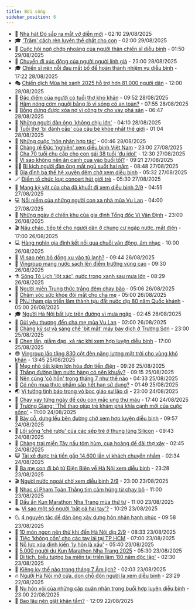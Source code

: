 ```yaml
---
title: Đời sống
sidebar_position: 6
---
```


<!-- vnexpress-doi-song:START -->
- 🚀 [Nhà hát Đó sắp ra mắt vở diễn mới](https://vnexpress.net/nha-hat-do-sap-ra-mat-vo-dien-moi-4932912.html) - 02:10 29/08/2025
- 🎓 [&#39;Trăm&#39; cách rèn luyện thể chất cho con](https://vnexpress.net/tram-cach-ren-luyen-the-chat-cho-con-4932897.html) - 02:00 29/08/2025
- 🚦 [Cuộc hội ngộ chớp nhoáng của người thân chiến sĩ diễu binh](https://vnexpress.net/cuoc-hoi-ngo-chop-nhoang-cua-nguoi-than-chien-si-dieu-binh-4932780.html) - 01:50 29/08/2025
- 🦣 [Chuyến đi xúc động của người người lính già](https://vnexpress.net/chuyen-di-xuc-dong-cua-nguoi-nguoi-linh-gia-4932813.html) - 23:00 28/08/2025
- 🎓 [Chiến sĩ nén nỗi đau mất bố để hoàn thành nhiệm vụ diễu binh](https://vnexpress.net/chien-si-nen-noi-dau-mat-bo-de-hoan-thanh-nhiem-vu-dieu-binh-4932623.html) - 17:22 28/08/2025
- 🎭 [Chiến dịch Mùa hè xanh 2025 hỗ trợ hơn 81.000 người dân](https://vnexpress.net/chien-dich-mua-he-xanh-2025-ho-tro-hon-81-000-nguoi-dan-4932774.html) - 12:00 28/08/2025
- 🦅 [Đặc điểm của người có tuổi thơ khó khăn](https://vnexpress.net/dac-diem-cua-nguoi-co-tuoi-tho-kho-khan-4932719.html) - 09:52 28/08/2025
- 🎃 [Hâm nóng cơm nguội bằng lò vi sóng có an toàn?](https://vnexpress.net/ham-nong-com-nguoi-bang-lo-vi-song-co-an-toan-4932669.html) - 07:55 28/08/2025
- 💪 [Bỗng dưng được xóa nợ vì công ty cho vay phá sản](https://vnexpress.net/bong-dung-duoc-xoa-no-vi-cong-ty-cho-vay-pha-san-4932395.html) - 06:47 28/08/2025
- 🐻 [Những người đàn ông &#39;không chịu lớn&#39;](https://vnexpress.net/nhung-nguoi-dan-ong-khong-chiu-lon-4932243.html) - 04:10 28/08/2025
- 🧠 [Tuổi thơ &#39;bị đánh cắp&#39; của cậu bé khỏe nhất thế giới](https://vnexpress.net/tuoi-tho-bi-danh-cap-cua-cau-be-khoe-nhat-the-gioi-4932358.html) - 01:04 28/08/2025
- 🐘 [Những cuộc &#39;hôn nhân hợp tác&#39;](https://vnexpress.net/nhung-cuoc-hon-nhan-hop-tac-4932169.html) - 00:46 28/08/2025
- 👹 [Chàng rể Đức &#39;nghiện&#39; xem diễu binh Việt Nam](https://vnexpress.net/chang-re-duc-nghien-xem-dieu-binh-viet-nam-4929480.html) - 23:00 27/08/2025
- 💂 [Cha 70 tuổi chu cấp cho con gái 38 tuổi &#39;đu idol&#39;](https://vnexpress.net/cha-70-tuoi-chu-cap-cho-con-gai-38-tuoi-du-idol-4931740.html) - 12:30 27/08/2025
- 🦍 [Vì sao không nên ăn canh cua vào buổi tối?](https://vnexpress.net/vi-sao-khong-nen-an-canh-cua-vao-buoi-toi-4932255.html) - 09:21 27/08/2025
- 🧑‍🏫 [Bi kịch người đàn ông mất ngủ suốt hai năm](https://vnexpress.net/bi-kich-nguoi-dan-ong-mat-ngu-suot-hai-nam-4931872.html) - 08:48 27/08/2025
- 🧰 [Gia đình ba thế hệ xuyên đêm chờ xem diễu binh](https://vnexpress.net/gia-dinh-ba-the-he-xuyen-dem-cho-xem-dieu-binh-4932108.html) - 05:32 27/08/2025
- 🪄 [Điểm tổ chức loạt concert hút giới trẻ](https://vnexpress.net/diem-to-chuc-loat-concert-hut-gioi-tre-4931822.html) - 05:30 27/08/2025
- 🐲 [Mang kỷ vật của cha đã khuất đi xem diễu binh 2/9](https://vnexpress.net/mang-ky-vat-cua-cha-da-khuat-di-xem-dieu-binh-2-9-4931297.html) - 04:55 27/08/2025
- 💻 [Nỗi niềm của những người con xa nhà mùa Vu Lan](https://vnexpress.net/noi-niem-cua-nhung-nguoi-con-xa-nha-mua-vu-lan-4931899.html) - 04:00 27/08/2025
- 🐘 [Những ngày ở chiến khu của gia đình Tổng đốc Vi Văn Định](https://vnexpress.net/nhung-ngay-o-chien-khu-cua-gia-dinh-tong-doc-vi-van-dinh-4930511.html) - 23:00 26/08/2025
- 🎬 [Nấu cháo, tiếp tế cho người dân ở chung cư ngập nước, mất điện](https://vnexpress.net/nau-chao-tiep-te-cho-nguoi-dan-o-chung-cu-ngap-nuoc-mat-dien-4931884.html) - 17:00 26/08/2025
- 💻 [Hàng nghìn gia đình kết nối qua chuỗi vận động, âm nhạc](https://vnexpress.net/hang-nghin-gia-dinh-ket-noi-qua-chuoi-van-dong-am-nhac-4931739.html) - 10:00 26/08/2025
- 🧰 [Vì sao nên bỏ đồng xu vào tủ lạnh?](https://vnexpress.net/vi-sao-nen-bo-dong-xu-vao-tu-lanh-4931216.html) - 09:44 26/08/2025
- 🫣 [Vingroup mang nước sạch lên điểm trường vùng cao](https://vnexpress.net/vingroup-mang-nuoc-sach-len-diem-truong-vung-cao-4931775.html) - 09:30 26/08/2025
- ⚗️ [Sông Tô Lịch &#39;lột xác&#39;, nước trong xanh sau mưa lớn](https://vnexpress.net/song-to-lich-lot-xac-nuoc-trong-xanh-sau-mua-lon-4931714.html) - 08:29 26/08/2025
- 🌊 [Người miền Trung thức trắng đêm chạy bão](https://vnexpress.net/nguoi-mien-trung-thuc-trang-dem-chay-bao-4931525.html) - 05:06 26/08/2025
- 💃 [Chăm sóc sức khỏe đôi mắt cho cha mẹ](https://vnexpress.net/cham-soc-suc-khoe-doi-mat-cho-cha-me-4931612.html) - 05:00 26/08/2025
- 🦆 [PNJ tham gia triển lãm thành tựu đất nước dịp 80 năm Quốc khánh](https://vnexpress.net/pnj-tham-gia-trien-lam-thanh-tuu-dat-nuoc-dip-80-nam-quoc-khanh-4931555.html) - 05:00 26/08/2025
- 🎓 [Người Hà Nội bất lực trên đường vì mưa ngập](https://vnexpress.net/nguoi-ha-noi-bat-luc-tren-duong-vi-mua-ngap-4931480.html) - 02:45 26/08/2025
- 💪 [Gửi yêu thương đến cha mẹ mùa Vu Lan](https://vnexpress.net/gui-yeu-thuong-den-cha-me-mua-vu-lan-4931409.html) - 02:00 26/08/2025
- 🤔 [Chàng kỹ sư và sáng chế &#39;bịt mắt&#39; máy bay địch ở Trường Sơn](https://vnexpress.net/chang-ky-su-va-sang-che-bit-mat-may-bay-dich-o-truong-son-4927843.html) - 23:00 25/08/2025
- 🧰 [Chen lấn, giẫm đạp, xả rác khi xem hợp luyện diễu binh](https://vnexpress.net/chen-lan-giam-dap-xa-rac-khi-xem-hop-luyen-dieu-binh-4931413.html) - 17:00 25/08/2025
- 😎 [Vingroup lắp tặng 830 cột đèn năng lượng mặt trời cho vùng khó khăn](https://vnexpress.net/vingroup-lap-tang-830-cot-den-nang-luong-mat-troi-cho-vung-kho-khan-4931397.html) - 13:45 25/08/2025
- 🌮 [Mẹo nhỏ tiết kiệm lớn hóa đơn tiền điện](https://vnexpress.net/meo-nho-tiet-kiem-lon-hoa-don-tien-dien-4931319.html) - 09:26 25/08/2025
- 🧠 [Thắng đường làm nước hàng có nên khuấy?](https://vnexpress.net/thang-duong-lam-nuoc-hang-co-nen-khuay-4931309.html) - 09:15 25/08/2025
- 🎡 [Nên cúng &#39;cô hồn&#39; trong tháng 7 như thế nào](https://vnexpress.net/nen-cung-co-hon-trong-thang-7-nhu-the-nao-4930445.html) - 04:33 25/08/2025
- 🎡 [Có nên mua thực phẩm sắp hết hạn sử dụng?](https://vnexpress.net/co-nen-mua-thuc-pham-sap-het-han-su-dung-4930949.html) - 01:49 25/08/2025
- 🌏 [Vị tướng tình báo trong vỏ bọc giáo sư lập dị](https://vnexpress.net/vi-tuong-tinh-bao-trong-vo-boc-giao-su-lap-di-4929336.html) - 23:00 24/08/2025
- 🐻 [Chạy vạy từng ngày để cứu con mắc ung thư máu](https://vnexpress.net/chay-vay-tung-ngay-de-cuu-con-mac-ung-thu-mau-4930785.html) - 17:40 24/08/2025
- 💂 [Trường Giang: &#39;Thể thao giúp trẻ khám phá khía cạnh mới của cuộc sống&#39;](https://vnexpress.net/truong-giang-the-thao-giup-tre-kham-pha-khia-canh-moi-cua-cuoc-song-4930690.html) - 11:00 24/08/2025
- 🥸 [Bày cỗ, dựng lều bên đường chờ xem hợp luyện diễu binh](https://vnexpress.net/bay-co-dung-leu-ben-duong-cho-xem-hop-luyen-dieu-binh-4930924.html) - 09:57 24/08/2025
- 🌋 [Lối sống &#39;chê rượu&#39; của các sếp trẻ ở thung lũng Silicon](https://vnexpress.net/loi-song-che-ruou-cua-cac-sep-tre-o-thung-lung-silicon-4925813.html) - 09:43 24/08/2025
- 🦩 [Chàng trai miền Tây nấu tôm hùm, cua hoàng đế đãi thợ xây](https://vnexpress.net/chang-trai-mien-tay-nau-tom-hum-cua-hoang-de-dai-tho-xay-4925075.html) - 02:45 24/08/2025
- 😺 [Tài xế được trả tiền gấp 14.600 lần vì khách chuyển nhầm](https://vnexpress.net/tai-xe-duoc-tra-tien-gap-14-600-lan-vi-khach-chuyen-nham-4930669.html) - 02:34 24/08/2025
- 🐻 [Ba mẹ con đi bộ từ Điện Biên về Hà Nội xem diễu binh](https://vnexpress.net/ba-me-con-di-bo-tu-dien-bien-ve-ha-noi-xem-dieu-binh-4930709.html) - 23:28 23/08/2025
- 🎬 [Người nước ngoài chờ xem diễu binh 2/9](https://vnexpress.net/nguoi-nuoc-ngoai-cho-xem-dieu-binh-2-9-4930411.html) - 23:00 23/08/2025
- 🎊 [Nhạc sĩ Phạm Toàn Thắng tìm cảm hứng từ chạy bộ](https://vnexpress.net/nhac-si-pham-toan-thang-tim-cam-hung-tu-chay-bo-4930647.html) - 11:00 23/08/2025
- 💄 [Dấu ấn Kun Marathon Nha Trang mùa thứ tư](https://vnexpress.net/dau-an-kun-marathon-nha-trang-mua-thu-tu-4930601.html) - 11:00 23/08/2025
- 🏊 [Vì sao một số người &#39;bắt cá hai tay&#39;?](https://vnexpress.net/vi-sao-mot-so-nguoi-bat-ca-hai-tay-4929334.html) - 10:29 23/08/2025
- 🌜 [4 nguyên tắc để đàn ông xây dựng hôn nhân hạnh phúc](https://vnexpress.net/4-nguyen-tac-de-dan-ong-xay-dung-hon-nhan-hanh-phuc-4929539.html) - 09:58 23/08/2025
- 🤡 [10 món ngon nên thử khi đến Hà Nội dịp 2/9](https://vnexpress.net/10-mon-ngon-nen-thu-khi-den-ha-noi-dip-2-9-4930604.html) - 08:33 23/08/2025
- 🥰 [Tiệc &#39;không cồn&#39; cho các tay lái tại TP HCM](https://vnexpress.net/tiec-khong-con-cho-cac-tay-lai-tai-tp-hcm-4930419.html) - 07:00 23/08/2025
- 🦍 [Nỗ lực xóa định kiến &#39;ly hôn là xấu&#39;](https://vnexpress.net/no-luc-xoa-dinh-kien-ly-hon-la-xau-4930220.html) - 05:40 23/08/2025
- 🫣 [5.000 người dự Kun Marathon Nha Trang 2025](https://vnexpress.net/5-000-nguoi-du-kun-marathon-nha-trang-2025-4930531.html) - 05:30 23/08/2025
- 🚦 [Di tích, biểu tượng ba miền tại triển lãm &#39;80 năm độc lập&#39;](https://vnexpress.net/di-tich-bieu-tuong-ba-mien-tai-trien-lam-80-nam-doc-lap-4930357.html) - 02:30 23/08/2025
- 🐘 [Kiêng kỵ thế nào trong tháng 7 Âm lịch?](https://vnexpress.net/kieng-ky-the-nao-trong-thang-7-am-lich-4926741.html) - 02:03 23/08/2025
- 🔥 [Người Hà Nội mở cửa, dọn chỗ đón người lạ xem diễu binh](https://vnexpress.net/nguoi-ha-noi-mo-cua-don-cho-don-nguoi-la-xem-dieu-binh-4930436.html) - 23:29 22/08/2025
- 🎃 [Nụ hôn vội của những cặp quân nhân trong buổi hợp luyện diễu binh](https://vnexpress.net/nu-hon-voi-cua-nhung-cap-quan-nhan-trong-buoi-hop-luyen-dieu-binh-4930417.html) - 23:00 22/08/2025
- 🥳 [Bao lâu nên giặt khăn tắm?](https://vnexpress.net/bao-lau-nen-giat-khan-tam-4929379.html) - 12:09 22/08/2025<!-- vnexpress-doi-song:END -->
